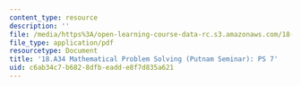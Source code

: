 ```yaml
---
content_type: resource
description: ''
file: /media/https%3A/open-learning-course-data-rc.s3.amazonaws.com/18-a34-mathematical-problem-solving-putnam-seminar-fall-2018/c6ab34c7b6828dfbeadde8f7d835a621_MIT18_A34F18PS7.pdf
file_type: application/pdf
resourcetype: Document
title: '18.A34 Mathematical Problem Solving (Putnam Seminar): PS 7'
uid: c6ab34c7-b682-8dfb-eadd-e8f7d835a621
---
```

